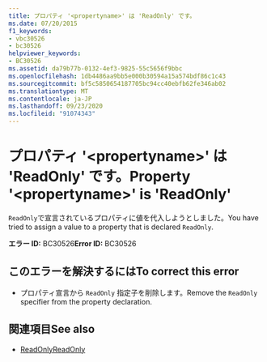 ```yaml
---
title: プロパティ '<propertyname>' は 'ReadOnly' です。
ms.date: 07/20/2015
f1_keywords:
- vbc30526
- bc30526
helpviewer_keywords:
- BC30526
ms.assetid: da79b77b-0132-4ef3-9825-55c5656f9bbc
ms.openlocfilehash: 1db4486aa9bb5e000b30594a15a574bdf86c1c43
ms.sourcegitcommit: bf5c5850654187705bc94cc40ebfb62fe346ab02
ms.translationtype: MT
ms.contentlocale: ja-JP
ms.lasthandoff: 09/23/2020
ms.locfileid: "91074343"
---
```

# <a name="property-propertyname-is-readonly"></a><span data-ttu-id="fb3d5-102">プロパティ '\<propertyname>' は 'ReadOnly' です。</span><span class="sxs-lookup"><span data-stu-id="fb3d5-102">Property '\<propertyname>' is 'ReadOnly'</span></span>

<span data-ttu-id="fb3d5-103">`ReadOnly`で宣言されているプロパティに値を代入しようとしました。</span><span class="sxs-lookup"><span data-stu-id="fb3d5-103">You have tried to assign a value to a property that is declared `ReadOnly`.</span></span>  
  
 <span data-ttu-id="fb3d5-104">**エラー ID:** BC30526</span><span class="sxs-lookup"><span data-stu-id="fb3d5-104">**Error ID:** BC30526</span></span>  
  
## <a name="to-correct-this-error"></a><span data-ttu-id="fb3d5-105">このエラーを解決するには</span><span class="sxs-lookup"><span data-stu-id="fb3d5-105">To correct this error</span></span>  
  
- <span data-ttu-id="fb3d5-106">プロパティ宣言から `ReadOnly` 指定子を削除します。</span><span class="sxs-lookup"><span data-stu-id="fb3d5-106">Remove the `ReadOnly` specifier from the property declaration.</span></span>  
  
## <a name="see-also"></a><span data-ttu-id="fb3d5-107">関連項目</span><span class="sxs-lookup"><span data-stu-id="fb3d5-107">See also</span></span>

- [<span data-ttu-id="fb3d5-108">ReadOnly</span><span class="sxs-lookup"><span data-stu-id="fb3d5-108">ReadOnly</span></span>](../language-reference/modifiers/readonly.md)
